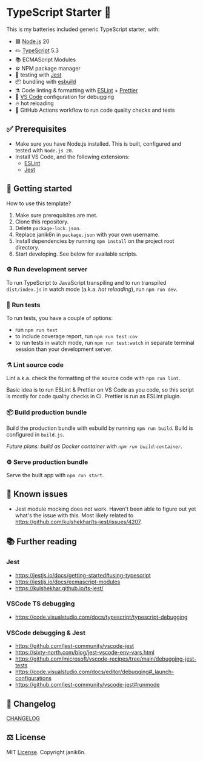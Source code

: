# TypeScript Starter 🔋

This is my batteries included generic TypeScript starter, with:
- 🟩 [Node.js](https://nodejs.org/) 20
- ✏️ [TypeScript](https://www.typescriptlang.org/) 5.3
- 📚 ECMAScript Modules
- ⚙️ NPM package manager
- 🚥 testing with [Jest](https://jestjs.io)
- 📦 bundling with [esbuild](https://esbuild.github.io/)
- ⚗️ Code linting & formatting with [ESLint](https://eslint.org/) + [Prettier](https://prettier.io/)
- 🔬 [VS Code](https://code.visualstudio.com/) configuration for debugging
- 🔥 hot reloading
- 🔁 GitHub Actions workflow to run code quality checks and tests

## ✅ Prerequisites

- Make sure you have Node.js installed. This is built, configured and tested with `Node.js 20`.
- Install VS Code, and the following extensions:
  - [ESLint](https://marketplace.visualstudio.com/items?itemName=dbaeumer.vscode-eslint)
  - [Jest](https://marketplace.visualstudio.com/items?itemName=Orta.vscode-jest)

## 📌 Getting started

How to use this template?

1. Make sure prerequisites are met.
2. Clone this repository.
3. Delete `package-lock.json`.
3. Replace janik6n in `package.json` with your own username.
3. Install dependencies by running `npm install` on the project root directory.
4. Start developing. See below for available scripts.

### ⚙️ Run development server

To run TypeScript to JavaScript transpiling and to run transpiled `dist/index.js` in watch mode (a.k.a. *hot reloading*), run `npm run dev`.

### 🚥 Run tests

To run tests, you have a couple of options:
- run `npm run test`
- to include coverage report, run `npm run test:cov`
- to run tests in watch mode, run `npm run test:watch` in separate terminal session than your development server.

### ⚗️ Lint source code

Lint a.k.a. check the formatting of the source code with `npm run lint`.

Basic idea is to run ESLint & Prettier on VS Code as you code, so this script is mostly for code quality checks in CI. Prettier is run as ESLint plugin.

### 📦 Build production bundle

Build the production bundle with esbuild by running `npm run build`. Build is configured in `build.js`.

*Future plans: build as Docker container with `npm run build:container`.*

### ⚙️ Serve production bundle

Serve the built app with `npm run start`.

## 🐛 Known issues

- Jest module mocking does not work. Haven't been able to figure out yet what's the issue with this. Most likely related to https://github.com/kulshekhar/ts-jest/issues/4207.

## 📚 Further reading

### Jest

- https://jestjs.io/docs/getting-started#using-typescript
- https://jestjs.io/docs/ecmascript-modules
- https://kulshekhar.github.io/ts-jest/

### VSCode TS debugging

- https://code.visualstudio.com/docs/typescript/typescript-debugging

### VSCode debugging & Jest

- https://github.com/jest-community/vscode-jest
- https://sixty-north.com/blog/jest-vscode-env-vars.html
- https://github.com/microsoft/vscode-recipes/tree/main/debugging-jest-tests
- https://code.visualstudio.com/docs/editor/debugging#_launch-configurations
- https://github.com/jest-community/vscode-jest#runmode


## 🔁 Changelog

[CHANGELOG](CHANGELOG.md)

## ⚖️ License

MIT [License](LICENSE). Copyright janik6n.

